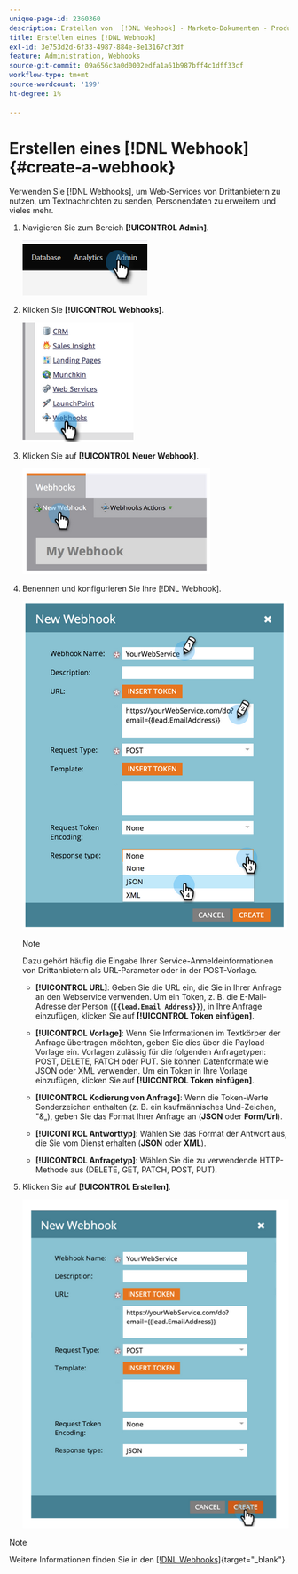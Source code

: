 ```yaml
---
unique-page-id: 2360360
description: Erstellen von  [!DNL Webhook] - Marketo-Dokumenten - Produktdokumentation
title: Erstellen eines [!DNL Webhook]
exl-id: 3e753d2d-6f33-4987-884e-8e13167cf3df
feature: Administration, Webhooks
source-git-commit: 09a656c3a0d0002edfa1a61b987bff4c1dff33cf
workflow-type: tm+mt
source-wordcount: '199'
ht-degree: 1%

---
```


# Erstellen eines [!DNL Webhook] {#create-a-webhook}

Verwenden Sie [!DNL Webhooks], um Web-Services von Drittanbietern zu nutzen, um Textnachrichten zu senden, Personendaten zu erweitern und vieles mehr.

1. Navigieren Sie zum Bereich **[!UICONTROL Admin]**.

   ![](assets/create-a-webhook-1.png)

1. Klicken Sie **[!UICONTROL Webhooks]**.

   ![](assets/create-a-webhook-2.png)

1. Klicken Sie auf **[!UICONTROL Neuer Webhook]**.

   ![](assets/create-a-webhook-3.png)

1. Benennen und konfigurieren Sie Ihre [!DNL Webhook].

   ![](assets/create-a-webhook-4.png)

   >[!NOTE]
   >
   >Dazu gehört häufig die Eingabe Ihrer Service-Anmeldeinformationen von Drittanbietern als URL-Parameter oder in der POST-Vorlage.

   * **[!UICONTROL URL]**: Geben Sie die URL ein, die Sie in Ihrer Anfrage an den Webservice verwenden. Um ein Token, z. B. die E-Mail-Adresse der Person (**`{{lead.Email Address}}`**), in Ihre Anfrage einzufügen, klicken Sie auf **[!UICONTROL Token einfügen]**.

   * **[!UICONTROL Vorlage]**: Wenn Sie Informationen im Textkörper der Anfrage übertragen möchten, geben Sie dies über die Payload-Vorlage ein. Vorlagen zulässig für die folgenden Anfragetypen: POST, DELETE, PATCH oder PUT. Sie können Datenformate wie JSON oder XML verwenden. Um ein Token in Ihre Vorlage einzufügen, klicken Sie auf **[!UICONTROL Token einfügen]**.

   * **[!UICONTROL Kodierung von Anfrage]**: Wenn die Token-Werte Sonderzeichen enthalten (z. B. ein kaufmännisches Und-Zeichen, &quot;&amp;„), geben Sie das Format Ihrer Anfrage an (**JSON** oder **Form/Url**).

   * **[!UICONTROL Antworttyp]**: Wählen Sie das Format der Antwort aus, die Sie vom Dienst erhalten (**JSON** oder **XML**).

   * **[!UICONTROL Anfragetyp]**: Wählen Sie die zu verwendende HTTP-Methode aus (DELETE, GET, PATCH, POST, PUT).

1. Klicken Sie auf **[!UICONTROL Erstellen]**.

   ![](assets/create-a-webhook-5.png)

>[!NOTE]
>
>Weitere Informationen finden Sie in den [[!DNL Webhooks]](https://experienceleague.adobe.com/de/docs/marketo-developer/marketo/webhooks/webhooks){target="_blank"}.
